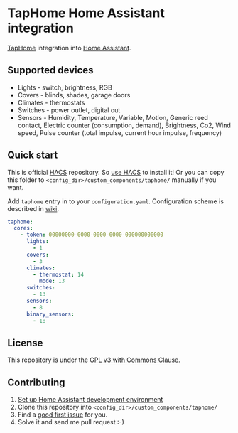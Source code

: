 # TapHome Home Assistant integration

[TapHome](https://taphome.com/CZ/home) integration into [Home Assistant](https://www.home-assistant.io).

## Supported devices
- Lights - switch, brightness, RGB
- Covers - blinds, shades, garage doors
- Climates - thermostats
- Switches - power outlet, digital out
- Sensors - Humidity, Temperature, Variable, Motion, Generic reed contact, Electric counter (consumption, demand), Brightness, Co2, Wind speed, Pulse counter (total impulse, current hour impulse, frequency)

## Quick start

This is official [HACS](https://hacs.xyz) repository. So [use HACS](https://hacs.xyz/docs/basic/getting_started) to install it! Or you can
copy this folder to `<config_dir>/custom_components/taphome/` manually if you want.

Add `taphome` entry in to your `configuration.yaml`. Configuration scheme is described in [wiki](https://github.com/martindybal/taphome-homeassistant/wiki/Configuration).

```yaml
taphome:
  cores:
    - token: 00000000-0000-0000-0000-000000000000
      lights:
        - 1
      covers:
        - 3
      climates:
        - thermostat: 14
          mode: 13
      switches:
        - 13
      sensors:
        - 8
      binary_sensors:
        - 18
```

## License
This repository is under the [GPL v3 with Commons Clause](https://github.com/martindybal/taphome-homeassistant/blob/main/LICENSE.md).

## Contributing
1. [Set up Home Assistant development environment](https://developers.home-assistant.io/docs/development_environment)
1. Clone this repository into `<config_dir>/custom_components/taphome/`
1. Find a [good first issue](https://github.com/martindybal/taphome-homeassistant/issues?q=is%3Aissue+is%3Aopen+label%3A"good+first+issue") for you.
1. Solve it and send me pull request :-)
